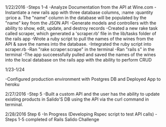 1/22/2016
-Steps 1-4
-Analyze Documentation from the API at Wine.com
-Instantiate a new rails app with three database columns, :name :quantity :price
 a. The "name" column in the database will be populated by the "name" key from the JSON API 
-Generate models and controllers with the ability to show, edit, update, and destroy records
-Created a new rake task called scraper, which generated a 'scraper.rb' file in the lib/tasks folder of the rails app
-Wrote a ruby script to pull the names of the wines from the API & save the names into the database.
-Integrated the ruby script into scraper.rb
-Ran "rake scraper:scrape" in the terminal
-Ran "rails s" in the terminal
-The app succeessfully pulled and saved the names of the wines into the local database on the rails app with the ability to perform CRUD

1/23-1/24

-Configured production environment with Postgres DB and Deployed App to heroku

2/27/2016
-Step 5
-Built a custom API and the user has the ability to update existing products in Salido'S DB using the API via the curl command in terminal.

2/28/2016
Step 6
-In Progress (Developing Rspec script to test API calls)
-Steps 1-5 completed of Rails Salido Challenge
